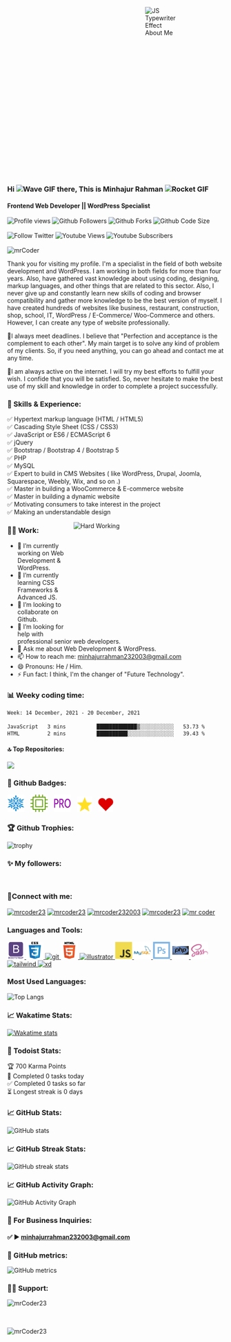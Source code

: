  <img style="width:100%; height:320px; padding:320px;" src="https://media.giphy.com/media/r5M0FNZONbdXdFoMpb/giphy.gif" alt="JS Typewriter Effect About Me"><br>

### Hi <img src="https://media.giphy.com/media/9bYM8ErnC8MghHfJ8f/giphy.gif" alt="Wave GIF" height="55px" width="55px"> there, This is Minhajur Rahman <img src="https://media.giphy.com/media/OBUQAm9JTx3LTO05ZL/giphy.gif" height="40px" alt="Rocket GIF"> 

#### Frontend Web Developer || WordPress Specialist

<img src="https://gpvc.arturio.dev/mrCoder23" alt="Profile views"> <img src="https://img.shields.io/github/followers/mrCoder23?label=Followers&logo=github&style=flat-square" alt="Github Followers"> <img src="https://img.shields.io/github/forks/mrCoder23/mrCoder23?style=flat-square" alt="Github Forks"> <img src="https://img.shields.io/github/languages/code-size/mrCoder23/mrCoder23?style=flat-square" alt="Github Code Size"> <br><br> <img src="https://img.shields.io/twitter/follow/mrCoder23" alt="Follow Twitter"> <img src="https://img.shields.io/youtube/channel/views/UCNUDO7j5elolT83yd5Wk3Ag" alt="Youtube Views"> <img src="https://img.shields.io/youtube/channel/subscribers/UCNUDO7j5elolT83yd5Wk3Ag" alt="Youtube Subscribers">
<br><br>
<img style="width:100%; height:320px;" src="https://media.giphy.com/media/eyxurLyJhd72DuTIFj/giphy.gif" alt="mrCoder">

Thank you for visiting my profile. I'm a specialist in the field of both website development and WordPress. I am working in both fields for more than four years. Also, have gathered vast knowledge about using coding, designing, markup languages, and other things that are related to this sector. Also, I never give up and constantly learn new skills of coding and browser compatibility and gather more knowledge to be the best version of myself. I have created hundreds of websites like business, restaurant, construction, shop, school, IT, WordPress / E-Commerce/ Woo-Commerce and others. However, I can create any type of website professionally.

📌I always meet deadlines. I believe that "Perfection and acceptance is the complement to each other". My main target is to solve any kind of problem of my clients. So, if you need anything, you can go ahead and contact me at any time.

📌I am always active on the internet. I will try my best efforts to fulfill your wish. I confide that you will be satisfied. So, never hesitate to make the best use of my skill and knowledge in order to complete a project successfully.

### 💯 Skills & Experience:
✅ Hypertext markup language (HTML / HTML5) <br>
✅ Cascading Style Sheet (CSS / CSS3)  <br>
✅ JavaScript or ES6 / ECMAScript 6    <br>
✅ jQuery  <br>
✅ Bootstrap / Bootstrap 4 / Bootstrap 5  <br>
✅ PHP  <br>
✅ MySQL  <br>
✅ Expert to build in CMS Websites ( like WordPress, Drupal, Joomla, Squarespace, Weebly, Wix, and so on .)  <br>
✅ Master in building a WooCommerce & E-commerce website  <br>
✅ Master in building a dynamic website  <br>
✅ Motivating consumers to take interest in the project  <br>
✅ Making an understandable design

<img align="right" width="350px" height="250px" src="https://media.giphy.com/media/USV0ym3bVWQJJmNu3N/giphy.gif" alt="Hard Working"> 

### 👨‍💻 Work:        
- 🔭 I’m currently working on Web Development & WordPress. 
- 🌱 I’m currently learning CSS Frameworks & Advanced JS. 
- 👯 I’m looking to collaborate on Github. 
- 🤔 I’m looking for help with professional senior web developers. 
- 💬 Ask me about Web Development & WordPress. 
- 📫 How to reach me: minhajurrahman232003@gmail.com  
- 😄 Pronouns: He / Him. 
- ⚡ Fun fact: I think, I'm the changer of "Future Technology". 

### 📊 Weeky coding time:

<!--START_SECTION:waka-->
```text
Week: 14 December, 2021 - 20 December, 2021

JavaScript   3 mins          █████████████▒░░░░░░░░░░░   53.73 % 
HTML         2 mins          ██████████░░░░░░░░░░░░░░░   39.43 % 
```
<!--END_SECTION:waka-->

#### 🔝 Top Repositories:

<a href="https://github.com/mrCoder23/mrCoder23">
  <img align="center" src="https://github-readme-stats.vercel.app/api/pin/?username=mrCoder23&repo=mrcoder23&theme=juicyfresh" />
</a>

### 📛 Github Badges:
<a href='https://archiveprogram.github.com/'><img src='https://raw.githubusercontent.com/acervenky/animated-github-badges/master/assets/acbadge.gif' width='40' height='40'></a> <a href='https://docs.github.com/en/developers'><img src='https://raw.githubusercontent.com/acervenky/animated-github-badges/master/assets/devbadge.gif' width='40' height='40'></a> <a href='https://github.com/pricing'><img src='https://raw.githubusercontent.com/acervenky/animated-github-badges/master/assets/pro.gif' width='40' height='40'></a> <a href='https://stars.github.com/'><img src='https://raw.githubusercontent.com/acervenky/animated-github-badges/master/assets/starbadge.gif' width='35' height='35'></a> <a href='https://docs.github.com/en/github/supporting-the-open-source-community-with-github-sponsors'><img src='https://raw.githubusercontent.com/acervenky/animated-github-badges/master/assets/sponsorbadge.gif' width='35' height='35'></a>

### 🏆 Github Trophies:

![trophy](https://github-profile-trophy.vercel.app/?username=mrCoder23&theme=juicyfresh)

### ✨ My followers:
 
 <!--START_SECTION:top-followers--> 

 <!--END_SECTION:top-followers-->
<br>
<h3>🔗Connect with me:</h3>
<a href="https://fb.com/mrcoder23" target="blank"><img align="center" src="https://raw.githubusercontent.com/rahuldkjain/github-profile-readme-generator/master/src/images/icons/Social/facebook.svg" alt="mrcoder23" height="30" width="40" /></a>
<a href="https://twitter.com/mrcoder23" target="blank"><img align="center" src="https://raw.githubusercontent.com/rahuldkjain/github-profile-readme-generator/master/src/images/icons/Social/twitter.svg" alt="mrcoder23" height="30" width="40" /></a>
<a href="https://instagram.com/mrcoder232003" target="blank"><img align="center" src="https://raw.githubusercontent.com/rahuldkjain/github-profile-readme-generator/master/src/images/icons/Social/instagram.svg" alt="mrcoder232003" height="30" width="40" /></a>
<a href="https://linkedin.com/in/mrcoder23" target="blank"><img align="center" src="https://raw.githubusercontent.com/rahuldkjain/github-profile-readme-generator/master/src/images/icons/Social/linked-in-alt.svg" alt="mrcoder23" height="30" width="40" /></a>
<a href="https://www.youtube.com/channel/UCNUDO7j5elolT83yd5Wk3Ag" target="blank"><img align="center" src="https://raw.githubusercontent.com/rahuldkjain/github-profile-readme-generator/master/src/images/icons/Social/youtube.svg" alt="mr coder" height="30" width="40" /></a>
 
### Languages and Tools:
<p align="left"> 
<a href="https://getbootstrap.com" target="_blank" rel="noreferrer"> <img src="https://raw.githubusercontent.com/devicons/devicon/master/icons/bootstrap/bootstrap-plain-wordmark.svg" alt="bootstrap" width="40" height="40"/> </a> <a href="https://www.w3schools.com/css/" target="_blank" rel="noreferrer"> <img src="https://raw.githubusercontent.com/devicons/devicon/master/icons/css3/css3-original-wordmark.svg" alt="css3" width="40" height="40"/> </a> <a href="https://git-scm.com/" target="_blank" rel="noreferrer"> <img src="https://www.vectorlogo.zone/logos/git-scm/git-scm-icon.svg" alt="git" width="40" height="40"/> </a> <a href="https://www.w3.org/html/" target="_blank" rel="noreferrer"> <img src="https://raw.githubusercontent.com/devicons/devicon/master/icons/html5/html5-original-wordmark.svg" alt="html5" width="40" height="40"/> </a> <a href="https://www.adobe.com/in/products/illustrator.html" target="_blank" rel="noreferrer"> <img src="https://www.vectorlogo.zone/logos/adobe_illustrator/adobe_illustrator-icon.svg" alt="illustrator" width="40" height="40"/> </a> <a href="https://developer.mozilla.org/en-US/docs/Web/JavaScript" target="_blank" rel="noreferrer"> <img src="https://raw.githubusercontent.com/devicons/devicon/master/icons/javascript/javascript-original.svg" alt="javascript" width="40" height="40"/> </a> <a href="https://www.mysql.com/" target="_blank" rel="noreferrer"> <img src="https://raw.githubusercontent.com/devicons/devicon/master/icons/mysql/mysql-original-wordmark.svg" alt="mysql" width="40" height="40"/> </a> <a href="https://www.photoshop.com/en" target="_blank" rel="noreferrer"> <img src="https://raw.githubusercontent.com/devicons/devicon/master/icons/photoshop/photoshop-line.svg" alt="photoshop" width="40" height="40"/> </a> <a href="https://www.php.net" target="_blank" rel="noreferrer"> <img src="https://raw.githubusercontent.com/devicons/devicon/master/icons/php/php-original.svg" alt="php" width="40" height="40"/> </a> <a href="https://sass-lang.com" target="_blank" rel="noreferrer"> <img src="https://raw.githubusercontent.com/devicons/devicon/master/icons/sass/sass-original.svg" alt="sass" width="40" height="40"/> </a> <a href="https://tailwindcss.com/" target="_blank" rel="noreferrer"> <img src="https://www.vectorlogo.zone/logos/tailwindcss/tailwindcss-icon.svg" alt="tailwind" width="40" height="40"/> </a> <a href="https://www.adobe.com/products/xd.html" target="_blank" rel="noreferrer"> <img src="https://cdn.worldvectorlogo.com/logos/adobe-xd.svg" alt="xd" width="40" height="40"/> </a> </p>

### Most Used Languages:
![Top Langs](https://github-readme-stats.vercel.app/api/top-langs/?username=mrCoder23&layout=compact&theme=juicyfresh&hide_border=true)

### 📈 Wakatime Stats:
[![Wakatime stats](https://github-readme-stats.vercel.app/api/wakatime?username=mrCoder23)](https://github.com/mrCoder23/github-readme-stats)

### 🚧 Todoist Stats:

<!-- TODO-IST:START -->
🏆  700 Karma Points           
🌸  Completed 0 tasks today           
✅  Completed 0 tasks so far           
⏳  Longest streak is 0 days
<!-- TODO-IST:END -->

### 📈 GitHub Stats:
![GitHub stats](https://github-readme-stats.vercel.app/api?username=mrCoder23&show_icons=true&count_private=true&theme=great-gatsby)  

### 📈 GitHub Streak Stats:
![GitHub streak stats](https://github-readme-streak-stats.herokuapp.com/?user=mrCoder23&theme=midnight-purple)
 
### 📈 GitHub Activity Graph: 
![GitHub Activity Graph](https://activity-graph.herokuapp.com/graph?username=mrCoder23)  

### 📧 For Business Inquiries:
#### ✅ ► minhajurrahman232003@gmail.com

### 📐 GitHub metrics:
![GitHub metrics](https://metrics.lecoq.io/mrCoder23)  

<h3 align="left"> 💖🙏 Support:</h3>
<p><a href="https://www.buymeacoffee.com/mrCoder23"> <img align="left" src="https://cdn.buymeacoffee.com/buttons/v2/default-yellow.png" height="50" width="210" alt="mrCoder23" /></a> </p> 
<br><br><br>
<p > <a href="https://ko-fi.com/mrCoder23"> <img align="left" src="https://cdn.ko-fi.com/cdn/kofi3.png?v=3" height="50" width="210" alt="mrCoder23" /></a></p>











